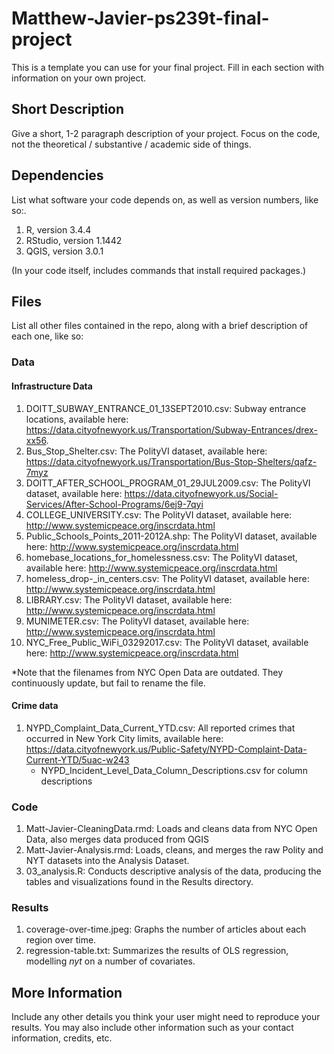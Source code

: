 # Matthew-Javier-ps239t-final-project
This is a template you can use for your final project. Fill in each section with information on your own project.

## Short Description

Give a short, 1-2 paragraph description of your project. Focus on the code, not the theoretical / substantive / academic side of things. 

## Dependencies

List what software your code depends on, as well as version numbers, like so:.

1. R, version 3.4.4
2. RStudio, version 1.1442
2. QGIS, version 3.0.1

(In your code itself, includes commands that install required packages.)

## Files

List all other files contained in the repo, along with a brief description of each one, like so:

### Data
#### Infrastructure Data
1. DOITT_SUBWAY_ENTRANCE_01_13SEPT2010.csv: Subway entrance locations, available here: https://data.cityofnewyork.us/Transportation/Subway-Entrances/drex-xx56. 
3. Bus_Stop_Shelter.csv: The PolityVI dataset, available here: https://data.cityofnewyork.us/Transportation/Bus-Stop-Shelters/qafz-7myz
4. DOITT_AFTER_SCHOOL_PROGRAM_01_29JUL2009.csv: The PolityVI dataset, available here: https://data.cityofnewyork.us/Social-Services/After-School-Programs/6ej9-7qyi
5. COLLEGE_UNIVERSITY.csv: The PolityVI dataset, available here: http://www.systemicpeace.org/inscrdata.html
6. Public_Schools_Points_2011-2012A.shp: The PolityVI dataset, available here: http://www.systemicpeace.org/inscrdata.html
7. homebase_locations_for_homelessness.csv: The PolityVI dataset, available here: http://www.systemicpeace.org/inscrdata.html
8. homeless_drop-_in_centers.csv: The PolityVI dataset, available here: http://www.systemicpeace.org/inscrdata.html
9. LIBRARY.csv: The PolityVI dataset, available here: http://www.systemicpeace.org/inscrdata.html
10. MUNIMETER.csv: The PolityVI dataset, available here: http://www.systemicpeace.org/inscrdata.html
11. NYC_Free_Public_WiFi_03292017.csv: The PolityVI dataset, available here: http://www.systemicpeace.org/inscrdata.html

*Note that the filenames from NYC Open Data are outdated. They continuously update, but fail to rename the file.
#### Crime data
1. NYPD_Complaint_Data_Current_YTD.csv: All reported crimes that occurred in New York City limits, available here: https://data.cityofnewyork.us/Public-Safety/NYPD-Complaint-Data-Current-YTD/5uac-w243
    - NYPD_Incident_Level_Data_Column_Descriptions.csv for column descriptions

### Code

1. Matt-Javier-CleaningData.rmd: Loads and cleans data from NYC Open Data, also merges data produced from QGIS
2. Matt-Javier-Analysis.rmd: Loads, cleans, and merges the raw Polity and NYT datasets into the Analysis Dataset.
2. 03_analysis.R: Conducts descriptive analysis of the data, producing the tables and visualizations found in the Results directory.

### Results

1. coverage-over-time.jpeg: Graphs the number of articles about each region over time.
2. regression-table.txt: Summarizes the results of OLS regression, modelling *nyt* on a number of covariates.

## More Information

Include any other details you think your user might need to reproduce your results. You may also include other information such as your contact information, credits, etc.

